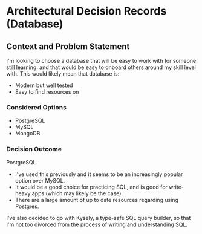 # Architectural Decision Records (Database)

## Context and Problem Statement
I'm looking to choose a database that will be easy to work with for someone still learning, and that would be easy to onboard others around my skill level with. This would likely mean that database is:
- Modern but well tested
- Easy to find resources on

### Considered Options
- PostgreSQL
- MySQL
- MongoDB

### Decision Outcome
PostgreSQL. 
- I've used this previously and it seems to be an increasingly popular option over MySQL. 
- It would be a good choice for practicing SQL, and is good for write-heavy apps (which may likely be the case).
- There are a large amount of up to date resources regarding using Postgres.

I've also decided to go with Kysely, a type-safe SQL query builder, so that I'm not too divorced from the process of writing and understanding SQL.